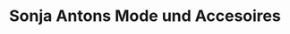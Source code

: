 ---
title: "Sonja Antons Mode und Accesoires"
url: /delmenhorst/sonja-antons-mode-und-accesoires/
shop: Kleidung
---